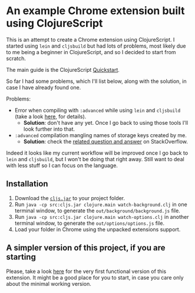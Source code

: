 # An example Chrome extension built using ClojureScript

This is an attempt to create a Chrome extension using ClojureScript.
I started using `lein` and `cljsbuild` but had lots of problems, most likely due
to me being a beginner in ClojureScript, and so I decided to start from scratch.

The main guide is the ClojureScript [Quickstart][1].

So far I had some problems, which I'll list below, along with the solution, in
case I have already found one.

Problems:

+ Error when compiling with `:advanced` while using `lein` and `cljsbuild` (take
  a look [here][2], for details).
  - **Solution**: don't have any yet. Once I go back to using those tools I'll look
  further into that.
+ `:advanced` compilation mangling names of storage keys created by me.
  - **Solution**: check the [related question and answer][3] on StackOverflow.


Indeed it looks like my current workflow will be improved once I go back to
`lein` and `cljsbuild`, but I won't be doing that right away. Still want to deal
with less stuff so I can focus on the language.

## Installation

1. Download the [`cljs.jar`][4] to your project folder.
1. Run `java -cp src:cljs.jar clojure.main watch-background.clj` in one terminal
   window, to generate the `out/background/background.js` file.
1. Run `java -cp src:cljs.jar clojure.main watch-options.clj` in another
   terminal window, to generate the `out/options/options.js` file.
1. Load your folder in Chrome using the unpacked extensions support.

## A simpler version of this project, if you are starting

Please, take a look [here][5] for the very first functional version of this extension. It might be a good place for you to start, in case you care only about the minimal working version.

[1]: https://github.com/clojure/clojurescript/wiki/Quick-Start
[2]: https://groups.google.com/forum/#!topic/clojurescript/XlBibYpA344
[3]: http://stackoverflow.com/q/33831723/1814970
[4]: https://github.com/clojure/clojurescript/releases/download/r1.7.170/cljs.jar
[5]: https://github.com/marcelocra/chrome-extension-cljs-example/tree/bare-bones

